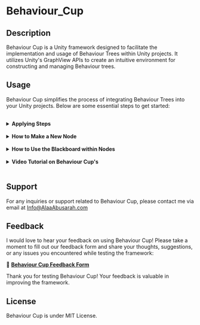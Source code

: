# Behaviour_Cup

## Description
Behaviour Cup is a Unity framework designed to facilitate the implementation and usage of Behaviour Trees within Unity projects. It utilizes Unity's GraphView APIs to create an intuitive environment for constructing and managing Behaviour trees.

## Usage
Behaviour Cup simplifies the process of integrating Behaviour Trees into your Unity projects. Below are some essential steps to get started:

<br>

<details>
<summary><b>Applying Steps</b></summary>
<br>
  
1. **Create a Behaviour Tree**: In your project file, navigate to `Create > Behaviour Tree`.
2. **Access the Editor Window**: Double-click on the created tree to open the editor window.
3. **Edit Your Tree**: Utilize custom nodes or built-in nodes to design and configure your Behaviour tree.
4. **Attach the Tree to a GameObject**: In your scene, attach a `BehaviourTreeRunner` component to a GameObject and add your created Behaviour tree to it.
5. **Play and Enjoy**: Press play in the Unity Editor and witness your designed Behaviour tree in action within your scene.
6. **Observe and Iterate**: Analyze the Behaviour of your agents or AI in the scene, iterate on the tree as needed to refine their actions.

---
</details>

<br>

<details>
<summary><b>How to Make a New Node</b></summary>
To create a new node:
<br><br>

1. **Inherit from Existing Node Class**: Within the `Behaviour_Cup` namespace, inherit from one of the existing Node classes such as `ActionNode`, `CompositeNode`, or `DecoratorNode`.
2. **Apply Overrides**: Implement and override the necessary voids or methods as required by the selected node type.
3. **Start Coding Your Node**: Begin coding and defining the logic for your custom node within the inherited class.

Here is a basic example of creating a new action node:

```csharp
using Behaviour_Cup;

    public class CustomActionNode : ActionNode
    {
        /// <summary>
        /// Get call when first start run the node.
        /// </summary>
        protected override void OnStart() { }

        /// <summary>
        /// Get call when exit the node.
        /// </summary>
        protected override void OnStop() { }

        /// <summary>
        /// Get call every frame when node is running.
        /// </summary>
        /// <returns>The current state of the node</returns>
        protected override State OnUpdate() { return State.Success; }
    }
```

---
</details>

<br>

<details>
<summary><b>How to Use the Blackboard within Nodes</b></summary>
The nodes in Behaviour Cup have access to the blackboard instance for data sharing. Use the following APIs within your node scripts to interact with the blackboard:
<br><br>
  
```csharp
// Setting values in the blackboard from within a node
blackboard.Set_[ListName](key, value);
```
```csharp
// Getting values from the blackboard within a node
blackboard.Get_[ListName](key);
```

---
</details>
<br>

<details>
<summary><b>Video Tutorial on Behaviour Cup's</b></summary>
<br>
  
- 🔗 **[How to use Behaviour Cup tutorial video](https://youtu.be/i_TRpT_5C1E)**
- 🔗 **[Built-in Nodes tutorial video](https://youtu.be/9lafxmoEiTg)**
- 🔗 **[How to add custom object type to Blackboard tutorial video](https://youtu.be/OenJVfFQr1k)**
  
---
</details>
<br>

## Support
For any inquiries or support related to Behaviour Cup, please contact me via email at Info@AlaaAbusarah.com

## Feedback

I would love to hear your feedback on using Behaviour Cup! Please take a moment to fill out our feedback form and share your thoughts, suggestions, or any issues you encountered while testing the framework:

📝 **[Behaviour Cup Feedback Form](https://forms.gle/W8PjAkRnwZd4Yzzi6)**

Thank you for testing Behaviour Cup! Your feedback is valuable in improving the framework.

## License
Behaviour Cup is under MIT License.
